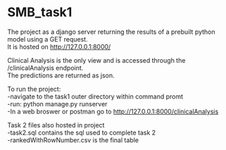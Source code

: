 # SMB_task1

The project as a django server returning the results of a prebuilt python model using a GET request.  
It is hosted on http://127.0.0.1:8000/  
  
Clinical Analysis is the only view and is accessed through the /clinicalAnalysis endpoint.  
The predictions are returned as json.  

To run the project:  
-navigate to the task1 outer directory within command promt  
-run: python manage.py runserver  
-In a web broswer or postman go to http://127.0.0.1:8000/clinicalAnalysis  
  
 Task 2 files also hosted in project  
 -task2.sql contains the sql used to complete task 2  
 -rankedWithRowNumber.csv is the final table  
